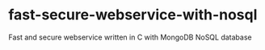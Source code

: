 fast-secure-webservice-with-nosql
=================================

Fast and secure webservice written in C with MongoDB NoSQL database